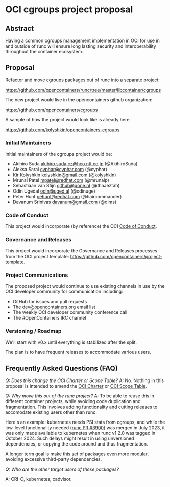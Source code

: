 # OCI cgroups project proposal

## Abstract
Having a common cgroups management implementation in OCI for use in and outside
of runc will ensure long lasting security and interoperability throughout the
container ecosystem.

## Proposal

Refactor and move cgroups packages out of runc into a separate project:

https://github.com/opencontainers/runc/tree/master/libcontainer/cgroups

The new project would live in the opencontainers github organization:

https://github.com/opencontainers/cgroups

A sample of how the project would look like is already here:

https://github.com/kolyshkin/opencontainers-cgroups

### Initial Maintainers
Initial maintainers of the cgroups project would be:

* Akihiro Suda <akihiro.suda.cz@hco.ntt.co.jp> (@AkihiroSuda)
* Aleksa Sarai <cyphar@cyphar.com> (@cyphar)
* Kir Kolyshkin <kolyshkin@gmail.com> (@kolyshkin)
* Mrunal Patel <mpatel@redhat.com> (@mrunalp)
* Sebastiaan van Stijn <github@gone.nl> (@thaJeztah)
* Odin Ugedal <odin@uged.al> (@odinuge)
* Peter Hunt <pehunt@redhat.com> (@haircommander)
* Davanum Srinivas <davanum@gmail.com> (@dims)

### Code of Conduct
This project would incorporate (by reference) the OCI [Code of Conduct][code-of-conduct].

### Governance and Releases
This project would incorporate the Governance and Releases processes from the
OCI project template: https://github.com/opencontainers/project-template.

### Project Communications
The proposed project would continue to use existing channels in use by the OCI
developer community for communication including:
* GitHub for issues and pull requests
* The dev@opencontainers.org email list
* The weekly OCI developer community conference call
* The #OpenContainers IRC channel

### Versioning / Roadmap

We'll start with v0.x until everything is stabilized after the split.

The plan is to have frequent releases to accommodate various users.

## Frequently Asked Questions (FAQ)
*Q: Does this change the OCI Charter or Scope Table?*
A: No. Nothing in this proposal is intended to amend the
[OCI Charter](https://www.opencontainers.org/about/governance) or
[OCI Scope Table](https://www.opencontainers.org/about/oci-scope-table).

*Q: Why move this out of the runc project?*
A: To be able to reuse this in different container projects, while avoiding
code duplication and fragmentation. This involves adding functionality and
cutting releases to accomodate existing users other than runc.

Here's an example: kubernetes needs PSI stats from cgroups, and while the
low-level functionality needed
([runc PR #3900](https://github.com/opencontainers/runc/pull/3900))
was merged in July 2023, it was only made available to kubernetes when runc
v1.2.0 was tagged in October 2024. Such delays might result in using
unversioned dependencies, or copying the code around and thus fragmentation.

A longer term goal is make this set of packages even more modular, avoiding
excessive third-party dependencies.

*Q: Who are the other target users of these packages?*

A: CRI-O, kubernetes, cadvisor.

[code-of-conduct]: https://github.com/opencontainers/org/blob/master/CODE_OF_CONDUCT.md
